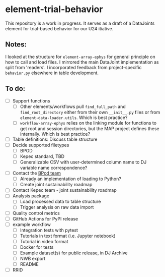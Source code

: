 # element-trial-behavior
This repository is a work in progress. It serves as a draft of a DataJoints element for trial-based behavior for our U24 itiative.

## Notes:
I looked at the structure for `element-array-ephys` for general principle on how to call and load files. I mirrored the main DataJoint implementation as split from 'readers'. I incorporated feedback from project-specific `behavior.py` elsewhere in table development.

## To do:
- [ ] Support functions
   - [ ] Other elements/workflows pull `find_full_path` and `find_root_directory` either from their own `__init__.py` files or from `element-data-loader.utils`. Which is best practice?
   - [ ] `workflow-array-ephys` relies on the linking module for functions to get root and session directories, but the MAP project defines these internally.  Which is best practice?
- [ ] Table definitions: Discuss table structure
- [ ] Decide supported filetypes
   -  [ ] BPOD
   -  [ ] Kepec standard, TBD
   -  [ ] Generalizable CSV with user-determined column name to DJ variable name correspondence?
- [ ] Contact the [BPod team](https://github.com/sanworks/)
   - [ ] Already an implementation of loading to Python?
   - [ ] Create joint sustainability roadmap
- [ ] Contact Kepec team - joint sustainability roadmap
- [ ] Analysis package
   - [ ] Load processed data to table structure
   - [ ] Trigger analysis on raw data import
- [ ] Quality control metrics
- [ ] GitHub Actions for PyPI release
- [ ] example workflow
   - [ ] Integration tests with pytest
   - [ ] Tutorials in text format (i.e. Jupyter notebook)
   - [ ] Tutorial in video format
   - [ ] Docker for tests
   - [ ] Example dataset(s) for public release, in DJ Archive
   - [ ] NWB export
   - [ ] README
- [ ] RRID
